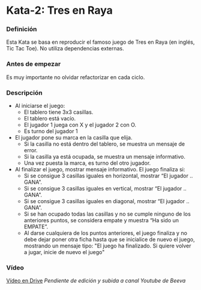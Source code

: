 # Kata-2: Tres en Raya


### Definición
Esta Kata se basa en reproducir el famoso juego de Tres en Raya (en inglés, Tic Tac Toe). No utiliza dependencias externas.


### Antes de empezar
Es muy importante no olvidar refactorizar en cada ciclo. 


### Descripción
- Al iniciarse el juego:
  - El tablero tiene 3x3 casillas.
  - El tablero está vacío.
  - El jugador 1 juega con X y el jugador 2 con O.
  - Es turno del jugador 1
- El jugador pone su marca en la casilla que elija.
  - Si la casilla no está dentro del tablero, se muestra un mensaje de error.
  - Si la casilla ya está ocupada, se muestra un mensaje informativo.
  - Una vez puesta la marca, es turno del otro jugador.
- Al finalizar el juego, mostrar mensaje informativo. El juego finaliza si:
  - Si se consigue 3 casillas iguales en horizontal, mostrar “El jugador .. GANA”.
  - Si se consigue 3 casillas iguales en vertical, mostrar “El jugador .. GANA”.
  - Si se consigue 3 casillas iguales en diagonal, mostrar “El jugador .. GANA”.
  - Si se han ocupado todas las casillas y no se cumple ninguno de los anteriores puntos, se considera empate y muestra “Ha sido un EMPATE”.
  - Al darse cualquiera de los puntos anteriores, el juego finaliza y no debe dejar poner otra ficha hasta que se inicialice de nuevo el juego, mostrando un mensaje tipo: "El juego ha finalizado. Si quiere volver a jugar, inicie de nuevo el juego"


### Vídeo
[Vídeo en Drive](https://drive.google.com/open?id=0B1joOb8Uxlk_d3hhZW1RWUdGa2M)
*Pendiente de edición y subida a canal Youtube de Beeva*
